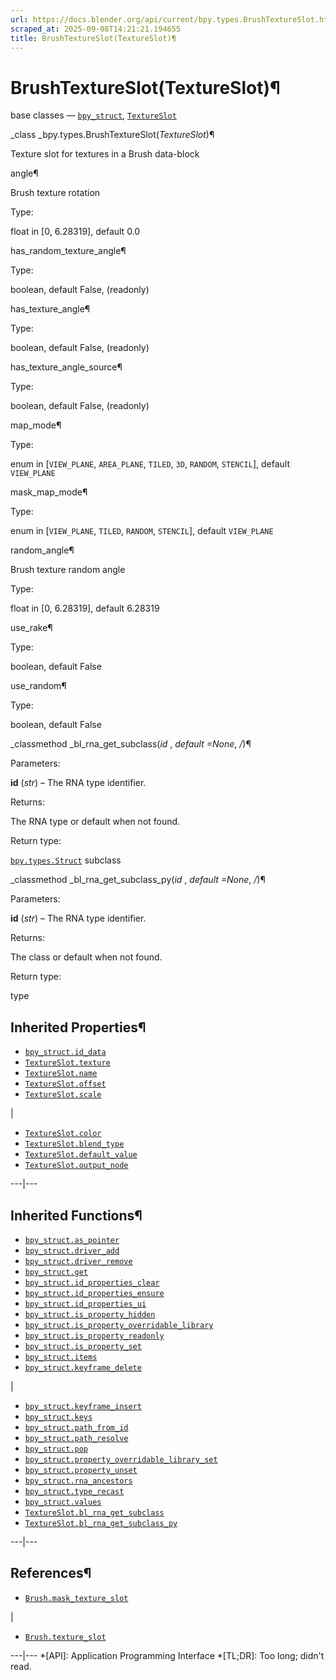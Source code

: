 ```yaml
---
url: https://docs.blender.org/api/current/bpy.types.BrushTextureSlot.html
scraped_at: 2025-09-08T14:21:21.194655
title: BrushTextureSlot(TextureSlot)¶
---
```


# BrushTextureSlot(TextureSlot)¶  
  
base classes — [`bpy_struct`](bpy.types.bpy_struct.html#bpy.types.bpy_struct
"bpy.types.bpy_struct"),
[`TextureSlot`](bpy.types.TextureSlot.html#bpy.types.TextureSlot
"bpy.types.TextureSlot")

_class _bpy.types.BrushTextureSlot(_TextureSlot_)¶

    

Texture slot for textures in a Brush data-block

angle¶

    

Brush texture rotation

Type:

    

float in [0, 6.28319], default 0.0

has_random_texture_angle¶

    

Type:

    

boolean, default False, (readonly)

has_texture_angle¶

    

Type:

    

boolean, default False, (readonly)

has_texture_angle_source¶

    

Type:

    

boolean, default False, (readonly)

map_mode¶

    

Type:

    

enum in [`VIEW_PLANE`, `AREA_PLANE`, `TILED`, `3D`, `RANDOM`, `STENCIL`],
default `VIEW_PLANE`

mask_map_mode¶

    

Type:

    

enum in [`VIEW_PLANE`, `TILED`, `RANDOM`, `STENCIL`], default `VIEW_PLANE`

random_angle¶

    

Brush texture random angle

Type:

    

float in [0, 6.28319], default 6.28319

use_rake¶

    

Type:

    

boolean, default False

use_random¶

    

Type:

    

boolean, default False

_classmethod _bl_rna_get_subclass(_id_ , _default =None_, _/_)¶

    

Parameters:

    

**id** (_str_) – The RNA type identifier.

Returns:

    

The RNA type or default when not found.

Return type:

    

[`bpy.types.Struct`](bpy.types.Struct.html#bpy.types.Struct
"bpy.types.Struct") subclass

_classmethod _bl_rna_get_subclass_py(_id_ , _default =None_, _/_)¶

    

Parameters:

    

**id** (_str_) – The RNA type identifier.

Returns:

    

The class or default when not found.

Return type:

    

type

## Inherited Properties¶

  * [`bpy_struct.id_data`](bpy.types.bpy_struct.html#bpy.types.bpy_struct.id_data "bpy.types.bpy_struct.id_data")
  * [`TextureSlot.texture`](bpy.types.TextureSlot.html#bpy.types.TextureSlot.texture "bpy.types.TextureSlot.texture")
  * [`TextureSlot.name`](bpy.types.TextureSlot.html#bpy.types.TextureSlot.name "bpy.types.TextureSlot.name")
  * [`TextureSlot.offset`](bpy.types.TextureSlot.html#bpy.types.TextureSlot.offset "bpy.types.TextureSlot.offset")
  * [`TextureSlot.scale`](bpy.types.TextureSlot.html#bpy.types.TextureSlot.scale "bpy.types.TextureSlot.scale")

|

  * [`TextureSlot.color`](bpy.types.TextureSlot.html#bpy.types.TextureSlot.color "bpy.types.TextureSlot.color")
  * [`TextureSlot.blend_type`](bpy.types.TextureSlot.html#bpy.types.TextureSlot.blend_type "bpy.types.TextureSlot.blend_type")
  * [`TextureSlot.default_value`](bpy.types.TextureSlot.html#bpy.types.TextureSlot.default_value "bpy.types.TextureSlot.default_value")
  * [`TextureSlot.output_node`](bpy.types.TextureSlot.html#bpy.types.TextureSlot.output_node "bpy.types.TextureSlot.output_node")

  
---|---  
  
## Inherited Functions¶

  * [`bpy_struct.as_pointer`](bpy.types.bpy_struct.html#bpy.types.bpy_struct.as_pointer "bpy.types.bpy_struct.as_pointer")
  * [`bpy_struct.driver_add`](bpy.types.bpy_struct.html#bpy.types.bpy_struct.driver_add "bpy.types.bpy_struct.driver_add")
  * [`bpy_struct.driver_remove`](bpy.types.bpy_struct.html#bpy.types.bpy_struct.driver_remove "bpy.types.bpy_struct.driver_remove")
  * [`bpy_struct.get`](bpy.types.bpy_struct.html#bpy.types.bpy_struct.get "bpy.types.bpy_struct.get")
  * [`bpy_struct.id_properties_clear`](bpy.types.bpy_struct.html#bpy.types.bpy_struct.id_properties_clear "bpy.types.bpy_struct.id_properties_clear")
  * [`bpy_struct.id_properties_ensure`](bpy.types.bpy_struct.html#bpy.types.bpy_struct.id_properties_ensure "bpy.types.bpy_struct.id_properties_ensure")
  * [`bpy_struct.id_properties_ui`](bpy.types.bpy_struct.html#bpy.types.bpy_struct.id_properties_ui "bpy.types.bpy_struct.id_properties_ui")
  * [`bpy_struct.is_property_hidden`](bpy.types.bpy_struct.html#bpy.types.bpy_struct.is_property_hidden "bpy.types.bpy_struct.is_property_hidden")
  * [`bpy_struct.is_property_overridable_library`](bpy.types.bpy_struct.html#bpy.types.bpy_struct.is_property_overridable_library "bpy.types.bpy_struct.is_property_overridable_library")
  * [`bpy_struct.is_property_readonly`](bpy.types.bpy_struct.html#bpy.types.bpy_struct.is_property_readonly "bpy.types.bpy_struct.is_property_readonly")
  * [`bpy_struct.is_property_set`](bpy.types.bpy_struct.html#bpy.types.bpy_struct.is_property_set "bpy.types.bpy_struct.is_property_set")
  * [`bpy_struct.items`](bpy.types.bpy_struct.html#bpy.types.bpy_struct.items "bpy.types.bpy_struct.items")
  * [`bpy_struct.keyframe_delete`](bpy.types.bpy_struct.html#bpy.types.bpy_struct.keyframe_delete "bpy.types.bpy_struct.keyframe_delete")

|

  * [`bpy_struct.keyframe_insert`](bpy.types.bpy_struct.html#bpy.types.bpy_struct.keyframe_insert "bpy.types.bpy_struct.keyframe_insert")
  * [`bpy_struct.keys`](bpy.types.bpy_struct.html#bpy.types.bpy_struct.keys "bpy.types.bpy_struct.keys")
  * [`bpy_struct.path_from_id`](bpy.types.bpy_struct.html#bpy.types.bpy_struct.path_from_id "bpy.types.bpy_struct.path_from_id")
  * [`bpy_struct.path_resolve`](bpy.types.bpy_struct.html#bpy.types.bpy_struct.path_resolve "bpy.types.bpy_struct.path_resolve")
  * [`bpy_struct.pop`](bpy.types.bpy_struct.html#bpy.types.bpy_struct.pop "bpy.types.bpy_struct.pop")
  * [`bpy_struct.property_overridable_library_set`](bpy.types.bpy_struct.html#bpy.types.bpy_struct.property_overridable_library_set "bpy.types.bpy_struct.property_overridable_library_set")
  * [`bpy_struct.property_unset`](bpy.types.bpy_struct.html#bpy.types.bpy_struct.property_unset "bpy.types.bpy_struct.property_unset")
  * [`bpy_struct.rna_ancestors`](bpy.types.bpy_struct.html#bpy.types.bpy_struct.rna_ancestors "bpy.types.bpy_struct.rna_ancestors")
  * [`bpy_struct.type_recast`](bpy.types.bpy_struct.html#bpy.types.bpy_struct.type_recast "bpy.types.bpy_struct.type_recast")
  * [`bpy_struct.values`](bpy.types.bpy_struct.html#bpy.types.bpy_struct.values "bpy.types.bpy_struct.values")
  * [`TextureSlot.bl_rna_get_subclass`](bpy.types.TextureSlot.html#bpy.types.TextureSlot.bl_rna_get_subclass "bpy.types.TextureSlot.bl_rna_get_subclass")
  * [`TextureSlot.bl_rna_get_subclass_py`](bpy.types.TextureSlot.html#bpy.types.TextureSlot.bl_rna_get_subclass_py "bpy.types.TextureSlot.bl_rna_get_subclass_py")

  
---|---  
  
## References¶

  * [`Brush.mask_texture_slot`](bpy.types.Brush.html#bpy.types.Brush.mask_texture_slot "bpy.types.Brush.mask_texture_slot")

|

  * [`Brush.texture_slot`](bpy.types.Brush.html#bpy.types.Brush.texture_slot "bpy.types.Brush.texture_slot")

  
---|---
  *[API]: Application Programming Interface
  *[TL;DR]: Too long; didn't read.

